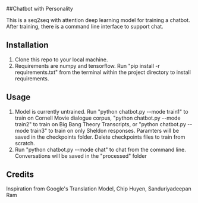 ##Chatbot with Personality

This is a seq2seq with attention deep learning model for training a chatbot. After training, there is a command line interface to support chat.

## Installation

1. Clone this repo to your local machine.
2. Requirements are numpy and tensorflow. Run "pip install -r requirements.txt" from the terminal within the project directory to install requirements.

 ## Usage

1. Model is currently untrained. Run "python chatbot.py --mode train1" to train on Cornell Movie dialogue corpus, "python chatbot.py --mode train2" to train on Big Bang Theory Transcripts, or "python chatbot.py --mode train3" to train on only Sheldon responses.
Paramters will be saved in the checkpoints folder. Delete checkpoints files to train from scratch.
2. Run "python chatbot.py --mode chat" to chat from the command line. Conversations will be saved in the "processed" folder

## Credits
Inspiration from Google's Translation Model, Chip Huyen, Sanduriyadeepan Ram

